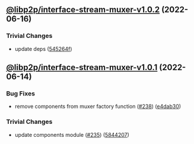 ## [@libp2p/interface-stream-muxer-v1.0.2](https://github.com/libp2p/js-libp2p-interfaces/compare/@libp2p/interface-stream-muxer-v1.0.1...@libp2p/interface-stream-muxer-v1.0.2) (2022-06-16)


### Trivial Changes

* update deps ([545264f](https://github.com/libp2p/js-libp2p-interfaces/commit/545264f87a58394d2a7da77e93f3a596e889238f))

## [@libp2p/interface-stream-muxer-v1.0.1](https://github.com/libp2p/js-libp2p-interfaces/compare/@libp2p/interface-stream-muxer-v1.0.0...@libp2p/interface-stream-muxer-v1.0.1) (2022-06-14)


### Bug Fixes

* remove components from muxer factory function ([#238](https://github.com/libp2p/js-libp2p-interfaces/issues/238)) ([e4dab30](https://github.com/libp2p/js-libp2p-interfaces/commit/e4dab306d9bf406b9bb3cb92644e28cf81f7bda6))


### Trivial Changes

* update components module ([#235](https://github.com/libp2p/js-libp2p-interfaces/issues/235)) ([5844207](https://github.com/libp2p/js-libp2p-interfaces/commit/58442070af59aa852c83ec3aecdbd1d2c646b018))
